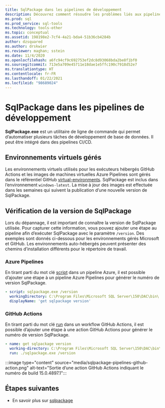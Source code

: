 ```yaml
---
title: SqlPackage dans les pipelines de développement
description: Découvrez comment résoudre les problèmes liés aux pipelines de développement de base de données avec SqlPackage.exe en vérifiant le numéro de build installé.
ms.prod: sql
ms.prod_service: sql-tools
ms.technology: tools-other
ms.topic: conceptual
ms.assetid: 198198e2-7cf4-4a21-bda4-51b36cb4284b
author: dzsquared
ms.author: drskwier
ms.reviewer: maghan; sstein
ms.date: 11/4/2020
ms.openlocfilehash: a6fc94cf9c692753ef2dc8d93068bda2be8f1bf0
ms.sourcegitcommit: 713e5a709e45711e18dae1e5ffc190c7918d52e7
ms.translationtype: HT
ms.contentlocale: fr-FR
ms.lasthandoff: 01/22/2021
ms.locfileid: "98689024"
---
```

# <a name="sqlpackage-in-development-pipelines"></a>SqlPackage dans les pipelines de développement

**SqlPackage.exe** est un utilitaire de ligne de commande qui permet d’automatiser plusieurs tâches de développement de base de données. Il peut être intégré dans des pipelines CI/CD.

## <a name="managed-virtual-environments"></a>Environnements virtuels gérés

Les environnements virtuels utilisés pour les exécuteurs hébergés GitHub Actions et les images de machines virtuelles Azure Pipelines sont gérés dans le référentiel GitHub [virtual-environments](https://github.com/actions/virtual-environments).  SqlPackage est inclus dans l’environnement `windows-latest`. La mise à jour des images est effectuée dans les semaines qui suivent la publication d’une nouvelle version de SqlPackage.

## <a name="checking-the-sqlpackage-version"></a>Vérification de la version de SqlPackage

Lors du dépannage, il est important de connaître la version de SqlPackage utilisée.  Pour capturer cette information, vous pouvez ajouter une étape au pipeline afin d’exécuter SqlPackage avec le paramètre `/version`.  Des exemples sont donnés ci-dessous pour les environnements gérés Microsoft et GitHub. Les environnements auto-hébergés peuvent présenter des chemins d’installation différents pour le répertoire de travail.

### <a name="azure-pipelines"></a>Azure Pipelines

En tirant parti du mot clé [script](/azure/devops/pipelines/yaml-schema#script) dans un pipeline Azure, il est possible d’ajouter une étape à un pipeline Azure Pipelines pour générer le numéro de version SqlPackage.

```yaml
- script: sqlpackage.exe /version
  workingDirectory: C:\Program Files\Microsoft SQL Server\150\DAC\bin\
  displayName: 'get sqlpackage version'
```

### <a name="github-actions"></a>GitHub Actions

En tirant parti du mot clé [run](https://docs.github.com/en/free-pro-team@latest/actions/reference/workflow-syntax-for-github-actions) dans un workflow GitHub Actions, il est possible d’ajouter une étape à une action GitHub Actions pour générer le numéro de version SqlPackage.

```yaml
- name: get sqlpackage version
  working-directory: C:\Program Files\Microsoft SQL Server\150\DAC\bin\
  run: ./sqlpackage.exe /version
```

:::image type="content" source="media/sqlpackage-pipelines-github-action.png" alt-text="Sortie d’une action GitHub Actions indiquant le numéro de build 15.0.4897.1":::

## <a name="next-steps"></a>Étapes suivantes

- En savoir plus sur [sqlpackage](sqlpackage.md)